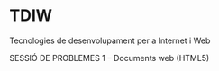 # TDIW
Tecnologies de desenvolupament per a Internet i Web

SESSIÓ DE PROBLEMES 1 – Documents web (HTML5)
